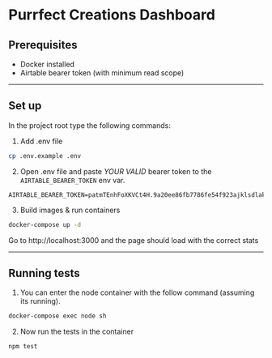 # Purrfect Creations Dashboard

## Prerequisites

- Docker installed
- Airtable bearer token (with minimum read scope)

---

## Set up
In the project root type the following commands:

1. Add .env file
```sh
cp .env.example .env
```
2. Open .env file and paste *YOUR VALID* bearer token to the `AIRTABLE_BEARER_TOKEN` env var.
```
AIRTABLE_BEARER_TOKEN=patmTEnhFoXKVCt4H.9a20ee86fb7786fe54f923ajklsdlakfjasdlfjk893475897skjh34987fhkhj3
```

3. Build images & run containers
```sh
docker-compose up -d
```

Go to http://localhost:3000 and the page should load with the correct stats

---

## Running tests
1. You can enter the node container with the follow command (assuming its running).
```sh
docker-compose exec node sh
```
2. Now run the tests in the container
```sh
npm test
```
